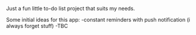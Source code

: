 Just a fun little to-do list project that suits my needs.

Some initial ideas for this app:
   -constant reminders with push notification (i always forget stuff)
   -TBC
